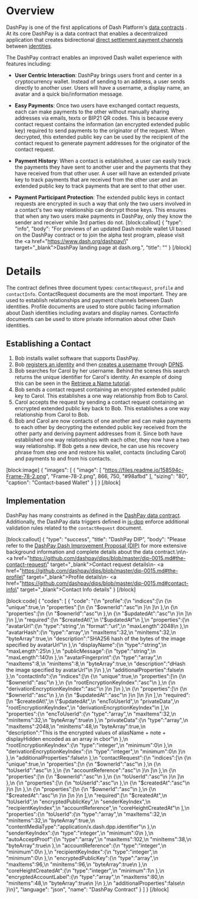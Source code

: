 # Overview

DashPay is one of the first applications of Dash Platform's [data contracts](explanation-platform-protocol-data-contract) . At its core DashPay is a data contract that enables a decentralized application that creates bidirectional [direct settlement payment channels](reference-glossary#direct-settlement-payment-channel-dspc) between [identities](explanation-identity).

The DashPay contract enables an improved Dash wallet experience with features including:

- **User Centric Interaction**: DashPay brings users front and center in a cryptocurrency wallet. Instead of sending to an address, a user sends directly to another user. Users will have a username, a display name, an avatar and a quick bio/information message.

- **Easy Payments**: Once two users have exchanged contact requests, each can make payments to the other without manually sharing addresses via emails, texts or BIP21 QR codes. This is because every contact request contains the information (an encrypted extended public key) required to send payments to the originator of the request. When decrypted, this extended public key can be used by the recipient of the contact request to generate payment addresses for the originator of the contact request.

- **Payment History**: When a contact is established, a user can easily track the payments they have sent to another user and the payments that they have received from that other user. A user will have an extended private key to track payments that are received from the other user and an extended public key to track payments that are sent to that other user.

- **Payment Participant Protection**: The extended public keys in contact requests are encrypted in such a way that only the two users involved in a contact's two way relationship can decrypt those keys. This ensures that when any two users make payments in DashPay, only they know the sender and receiver while 3rd parties do not.
[block:callout]
{
  "type": "info",
  "body": "For previews of an updated Dash mobile wallet UI based on the DashPay contract or to join the alpha test program, please visit the <a href=\"https://www.dash.org/dashpay/\" target=\"_blank\">DashPay landing page at dash.org</a>.",
  "title": ""
}
[/block]
# Details

The contract defines three document types: `contactRequest`, `profile` and `contactInfo`. ContactRequest documents are the most important. They are used to establish relationships and payment channels between Dash identities. Profile documents are used to store public facing information about Dash identities including avatars and display names. ContactInfo documents can be used to store private information about other Dash identities.

## Establishing a Contact

1. Bob installs wallet software that supports DashPay.
2. Bob [registers an identity](tutorial-register-an-identity) and then [creates a username](tutorial-register-a-name-for-an-identity) through [DPNS](explanation-dpns).
3. Bob searches for Carol by her username. Behind the scenes this search returns the unique identifier for Carol's identity. An example of doing this can be seen in the [Retrieve a Name tutorial](doc:tutorial-retrieve-a-name).
4. Bob sends a contact request containing an encrypted extended public key to Carol. This establishes a one way relationship from Bob to Carol.
5. Carol accepts the request by sending a contact request containing an encrypted extended public key back to Bob. This establishes a one way relationship from Carol to Bob.
6. Bob and Carol are now contacts of one another and can make payments to each other by decrypting the extended public key received from the other party and deriving payment addresses from it. Since both have established one way relationships with each other, they now have a two way relationship. If Bob gets a new device, he can use his recovery phrase from step one and restore his wallet, contacts (including Carol) and payments to and from his contacts.

[block:image]
{
  "images": [
    {
      "image": [
        "https://files.readme.io/158594c-Frame-78-2.png",
        "Frame-78-2.png",
        866,
        750,
        "#98afbd"
      ],
      "sizing": "80",
      "caption": "Contact-based Wallet"
    }
  ]
}
[/block]
## Implementation

DashPay has many constraints as defined in the [DashPay data contract](https://github.com/dashevo/dashpay-contract/blob/v0.4.0/schema/dashpay.schema.json). Additionally, the DashPay data triggers defined in [js-dpp](https://github.com/dashevo/js-dpp/tree/v0.20.0/lib/dataTrigger/dashpayDataTriggers) enforce additional validation rules related to the `contactRequest` document.

[block:callout]
{
  "type": "success",
  "title": "DashPay DIP",
  "body": "Please refer to the [DashPay Dash Improvement Proposal (DIP)](https://github.com/dashpay/dips/blob/master/dip-0015.md) for more extensive background information and complete details about the data contract.\n\n- <a href=\"https://github.com/dashpay/dips/blob/master/dip-0015.md#the-contact-request\" target=\"_blank\">Contact request details</a>\n- <a href=\"https://github.com/dashpay/dips/blob/master/dip-0015.md#the-profile\" target=\"_blank\">Profile details</a>\n- <a href=\"https://github.com/dashpay/dips/blob/master/dip-0015.md#contact-info\" target=\"_blank\">Contact Info details</a>"
}
[/block]

[block:code]
{
  "codes": [
    {
      "code": "{\n   \"profile\":{\n      \"indices\":[\n         {\n            \"unique\":true,\n            \"properties\":[\n               {\n                  \"$ownerId\":\"asc\"\n               }\n            ]\n         },\n         {\n            \"properties\":[\n               {\n                  \"$ownerId\":\"asc\"\n               },\n               {\n                  \"$updatedAt\":\"asc\"\n               }\n            ]\n         }\n      ],\n      \"required\":[\n         \"$createdAt\",\n         \"$updatedAt\"\n      ],\n      \"properties\":{\n         \"avatarUrl\":{\n            \"type\":\"string\",\n            \"format\":\"url\",\n            \"maxLength\":2048\n         },\n         \"avatarHash\":{\n            \"type\":\"array\",\n            \"maxItems\":32,\n            \"minItems\":32,\n            \"byteArray\":true,\n            \"description\":\"SHA256 hash of the bytes of the image specified by avatarUrl\"\n         },\n         \"displayName\":{\n            \"type\":\"string\",\n            \"maxLength\":25\n         },\n         \"publicMessage\":{\n            \"type\":\"string\",\n            \"maxLength\":140\n         },\n         \"avatarFingerprint\":{\n            \"type\":\"array\",\n            \"maxItems\":8,\n            \"minItems\":8,\n            \"byteArray\":true,\n            \"description\":\"dHash the image specified by avatarUrl\"\n         }\n      },\n      \"additionalProperties\":false\n   },\n   \"contactInfo\":{\n      \"indices\":[\n         {\n            \"unique\":true,\n            \"properties\":[\n               {\n                  \"$ownerId\":\"asc\"\n               },\n               {\n                  \"rootEncryptionKeyIndex\":\"asc\"\n               },\n               {\n                  \"derivationEncryptionKeyIndex\":\"asc\"\n               }\n            ]\n         },\n         {\n            \"properties\":[\n               {\n                  \"$ownerId\":\"asc\"\n               },\n               {\n                  \"$updatedAt\":\"asc\"\n               }\n            ]\n         }\n      ],\n      \"required\":[\n         \"$createdAt\",\n         \"$updatedAt\",\n         \"encToUserId\",\n         \"privateData\",\n         \"rootEncryptionKeyIndex\",\n         \"derivationEncryptionKeyIndex\"\n      ],\n      \"properties\":{\n         \"encToUserId\":{\n            \"type\":\"array\",\n            \"maxItems\":32,\n            \"minItems\":32,\n            \"byteArray\":true\n         },\n         \"privateData\":{\n            \"type\":\"array\",\n            \"maxItems\":2048,\n            \"minItems\":48,\n            \"byteArray\":true,\n            \"description\":\"This is the encrypted values of aliasName + note + displayHidden encoded as an array in cbor\"\n         },\n         \"rootEncryptionKeyIndex\":{\n            \"type\":\"integer\",\n            \"minimum\":0\n         },\n         \"derivationEncryptionKeyIndex\":{\n            \"type\":\"integer\",\n            \"minimum\":0\n         }\n      },\n      \"additionalProperties\":false\n   },\n   \"contactRequest\":{\n      \"indices\":[\n         {\n            \"unique\":true,\n            \"properties\":[\n               {\n                  \"$ownerId\":\"asc\"\n               },\n               {\n                  \"toUserId\":\"asc\"\n               },\n               {\n                  \"accountReference\":\"asc\"\n               }\n            ]\n         },\n         {\n            \"properties\":[\n               {\n                  \"$ownerId\":\"asc\"\n               },\n               {\n                  \"toUserId\":\"asc\"\n               }\n            ]\n         },\n         {\n            \"properties\":[\n               {\n                  \"toUserId\":\"asc\"\n               },\n               {\n                  \"$createdAt\":\"asc\"\n               }\n            ]\n         },\n         {\n            \"properties\":[\n               {\n                  \"$ownerId\":\"asc\"\n               },\n               {\n                  \"$createdAt\":\"asc\"\n               }\n            ]\n         }\n      ],\n      \"required\":[\n         \"$createdAt\",\n         \"toUserId\",\n         \"encryptedPublicKey\",\n         \"senderKeyIndex\",\n         \"recipientKeyIndex\",\n         \"accountReference\",\n         \"coreHeightCreatedAt\"\n      ],\n      \"properties\":{\n         \"toUserId\":{\n            \"type\":\"array\",\n            \"maxItems\":32,\n            \"minItems\":32,\n            \"byteArray\":true,\n            \"contentMediaType\":\"application/x.dash.dpp.identifier\"\n         },\n         \"senderKeyIndex\":{\n            \"type\":\"integer\",\n            \"minimum\":0\n         },\n         \"autoAcceptProof\":{\n            \"type\":\"array\",\n            \"maxItems\":102,\n            \"minItems\":38,\n            \"byteArray\":true\n         },\n         \"accountReference\":{\n            \"type\":\"integer\",\n            \"minimum\":0\n         },\n         \"recipientKeyIndex\":{\n            \"type\":\"integer\",\n            \"minimum\":0\n         },\n         \"encryptedPublicKey\":{\n            \"type\":\"array\",\n            \"maxItems\":96,\n            \"minItems\":96,\n            \"byteArray\":true\n         },\n         \"coreHeightCreatedAt\":{\n            \"type\":\"integer\",\n            \"minimum\":1\n         },\n         \"encryptedAccountLabel\":{\n            \"type\":\"array\",\n            \"maxItems\":80,\n            \"minItems\":48,\n            \"byteArray\":true\n         }\n      },\n      \"additionalProperties\":false\n   }\n}",
      "language": "json",
      "name": "DashPay Contract"
    }
  ]
}
[/block]
